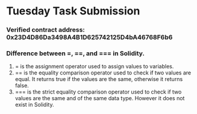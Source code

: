 # Tuesday Task Submission

### Verified contract address: 0x23D4D86Da3498A4B1D625742125D4bA46768F6b6

### Difference between =, ==, and === in Solidity.
1. = is the assignment operator used to assign values to variables.
2. == is the equality comparison operator used to check if two values are equal. It returns true if the values are the same, otherwise it returns false.
3. === is the strict equality comparison operator used to check if two values are the same and of the same data type. However it does not exist in Solidity.
